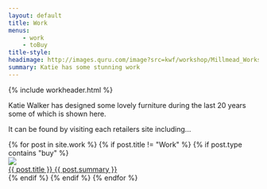 ```yaml
---
layout: default
title: Work
menus: 
    - work
    - toBuy
title-style: 
headimage: http://images.quru.com/image?src=kwf/workshop/Millmead_Workshop_Katie_Walker_Furniture_S_FL_orig.jpg
summary: Katie has some stunning work
---
```


{% include workheader.html %}
<div class="work">
  Katie Walker has designed some lovely furniture during the last 20 years some of which is shown here.

  It can be found by visiting each retailers site including...

  <div class="related">
      {% for post in site.work %}
      {% if post.title != "Work" %}
      {% if post.type contains "buy" %}
        <div class="item" id="item{{ post.title | remove:' '}}">
		  <div class="itemFront">
              <a href="{{ site.baseurl }}{{ post.url | remove_first: '/' }}">
                  <img src="{{ post.thumbnail }}" />
		      </a>
          </div>
		  <div class="itemBack">
              <a href="{{ site.baseurl }}{{ post.url | remove_first: '/' }}">
                  <span class="title">{{ post.title }}</span>
                  {{ post.summary }}
              </a>
	      </div>
        </div>
	  {% endif %}
      {% endif %}
	  {% endfor %}
  </div>
</div>
